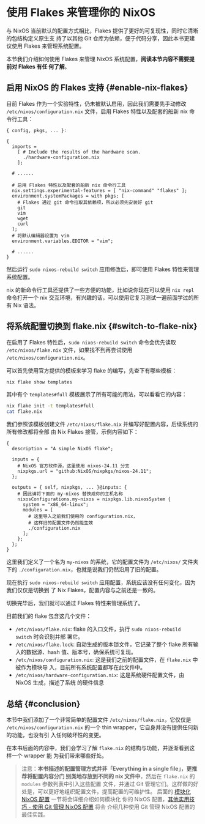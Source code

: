 # 使用 Flakes 来管理你的 NixOS

与 NixOS 当前默认的配置方式相比，Flakes 提供了更好的可复现性，同时它清晰的包结构定义原生支
持了以其他 Git 仓库为依赖，便于代码分享，因此本书更建议使用 Flakes 来管理系统配置。

本节我们介绍如何使用 Flakes 来管理 NixOS 系统配置，**阅读本节内容不需要提前对 Flakes 有任
何了解**。

## 启用 NixOS 的 Flakes 支持 {#enable-nix-flakes}

目前 Flakes 作为一个实验特性，仍未被默认启用，因此我们需要先手动修改
`/etc/nixos/configuration.nix` 文件，启用 Flakes 特性以及配套的船新 nix 命令行工具：

```nix{12,15}
{ config, pkgs, ... }:

{
  imports =
    [ # Include the results of the hardware scan.
      ./hardware-configuration.nix
    ];

  # ......

  # 启用 Flakes 特性以及配套的船新 nix 命令行工具
  nix.settings.experimental-features = [ "nix-command" "flakes" ];
  environment.systemPackages = with pkgs; [
    # Flakes 通过 git 命令拉取其依赖项，所以必须先安装好 git
    git
    vim
    wget
    curl
  ];
  # 将默认编辑器设置为 vim
  environment.variables.EDITOR = "vim";

  # ......
}
```

然后运行 `sudo nixos-rebuild switch` 应用修改后，即可使用 Flakes 特性来管理系统配置。

nix 的新命令行工具还提供了一些方便的功能，比如说你现在可以使用 `nix repl` 命令打开一个 nix
交互环境，有兴趣的话，可以使用它复习测试一遍前面学过的所有 Nix 语法。

## 将系统配置切换到 flake.nix {#switch-to-flake-nix}

在启用了 Flakes 特性后，`sudo nixos-rebuild switch` 命令会优先读取 `/etc/nixos/flake.nix`
文件，如果找不到再尝试使用 `/etc/nixos/configuration.nix`。

可以首先使用官方提供的模板来学习 flake 的编写，先查下有哪些模板：

```bash
nix flake show templates
```

其中有个 `templates#full` 模板展示了所有可能的用法，可以看看它的内容：

```bash
nix flake init -t templates#full
cat flake.nix
```

我们参照该模板创建文件 `/etc/nixos/flake.nix` 并编写好配置内容，后续系统的所有修改都将全部
由 Nix Flakes 接管，示例内容如下：

```nix{16}
{
  description = "A simple NixOS flake";

  inputs = {
    # NixOS 官方软件源，这里使用 nixos-24.11 分支
    nixpkgs.url = "github:NixOS/nixpkgs/nixos-24.11";
  };

  outputs = { self, nixpkgs, ... }@inputs: {
    # 因此请将下面的 my-nixos 替换成你的主机名称
    nixosConfigurations.my-nixos = nixpkgs.lib.nixosSystem {
      system = "x86_64-linux";
      modules = [
        # 这里导入之前我们使用的 configuration.nix，
        # 这样旧的配置文件仍然能生效
        ./configuration.nix
      ];
    };
  };
}
```

这里我们定义了一个名为 `my-nixos` 的系统，它的配置文件为 `/etc/nixos/` 文件夹下的
`./configuration.nix`，也就是说我们仍然沿用了旧的配置。

现在执行 `sudo nixos-rebuild switch` 应用配置，系统应该没有任何变化，因为我们仅仅是切换到
了 Nix Flakes，配置内容与之前还是一致的。

切换完毕后，我们就可以通过 Flakes 特性来管理系统了。

目前我们的 flake 包含这几个文件：

- `/etc/nixos/flake.nix`: flake 的入口文件，执行 `sudo nixos-rebuild switch` 时会识别并部
  署它。
- `/etc/nixos/flake.lock`: 自动生成的版本锁文件，它记录了整个 flake 所有输入的数据源、hash
  值、版本号，确保系统可复现。
- `/etc/nixos/configuration.nix`: 这是我们之前的配置文件，在 `flake.nix` 中被作为模块导
  入，目前所有系统配置都写在此文件中。
- `/etc/nixos/hardware-configuration.nix`: 这是系统硬件配置文件，由 NixOS 生成，描述了系统
  的硬件信息

## 总结 {#conclusion}

本节中我们添加了一个非常简单的配置文件 `/etc/nixos/flake.nix`，它仅仅是
`/etc/nixos/configuration.nix` 的一个 thin wrapper，它自身并没有提供任何新的功能，也没有引
入任何破坏性的变更。

在本书后面的内容中，我们会学习了解 `flake.nix` 的结构与功能，并逐渐看到这样一个 wrapper 能
为我们带来哪些好处。

> 注意：**本书描述的配置管理方式并非「Everything in a single file」，更推荐将配置内容分门
> 别类地存放到不同的 nix 文件中**，然后在 `flake.nix` 的 `modules` 参数列表中引入这些配置
> 文件，并通过 Git 管理它们。这样做的好处是，可以更好地组织配置文件，提高配置的可维护性。
> 后面的 [模块化 NixOS 配置](./modularize-the-configuration.md) 一节将会详细介绍如何模块化
> 你的 NixOS 配置，[其他实用技巧 - 使用 Git 管理 NixOS 配置](./other-useful-tips.md) 将会
> 介绍几种使用 Git 管理 NixOS 配置的最佳实践。

[nix flake - Nix Manual]:
  https://nixos.org/manual/nix/stable/command-ref/new-cli/nix3-flake#flake-inputs
[nixpkgs/flake.nix]: https://github.com/NixOS/nixpkgs/tree/nixos-24.11/flake.nix
[nixpkgs/nixos/lib/eval-config.nix]:
  https://github.com/NixOS/nixpkgs/tree/nixos-24.11/nixos/lib/eval-config.nix
[Module System - Nixpkgs]:
  https://github.com/NixOS/nixpkgs/blob/24.11/doc/module-system/module-system.chapter.md
[nixpkgs/nixos-24.11/lib/modules.nix - _module.args]:
  https://github.com/NixOS/nixpkgs/blob/nixos-24.11/lib/modules.nix#L122-L184
[nixpkgs/nixos-24.11/nixos/doc/manual/development/option-types.section.md#L237-L244]:
  https://github.com/NixOS/nixpkgs/blob/nixos-24.11/nixos/doc/manual/development/option-types.section.md?plain=1#L237-L244
